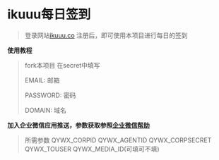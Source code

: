 # ikuuu每日签到
>登录网站[ikuuu.co](https://ikuuu.co/auth/register?code=zSgi)
>注册后，即可使用本项目进行每日的签到

**使用教程**
>fork本项目
>在secret中填写
>
>EMAIL: 邮箱
>
>PASSWORD: 密码
>
>DOMAIN: 域名

**加入企业微信应用推送，参数获取参照[企业微信帮助](https://note.youdao.com/ynoteshare1/index.html?id=351e08a72378206f9dd64d2281e9b83b&type=note)**
>所需参数
>QYWX_CORPID
>QYWX_AGENTID
>QYWX_CORPSECRET
>QYWX_TOUSER
>QYWX_MEDIA_ID(可填可不填)
